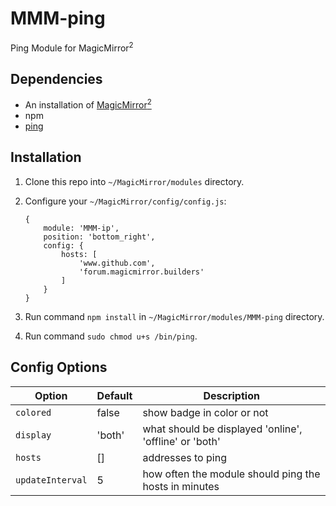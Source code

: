 # MMM-ping
Ping Module for MagicMirror<sup>2</sup>

## Dependencies
  * An installation of [MagicMirror<sup>2</sup>](https://github.com/MichMich/MagicMirror)
  * npm
  * [ping](https://www.npmjs.com/package/ping)

## Installation
 1. Clone this repo into `~/MagicMirror/modules` directory.
 2. Configure your `~/MagicMirror/config/config.js`:

    ```
    {
        module: 'MMM-ip',
        position: 'bottom_right',
        config: {
            hosts: [
                'www.github.com',
                'forum.magicmirror.builders'
            ]
        }
    }
    ```
 3. Run command `npm install` in `~/MagicMirror/modules/MMM-ping` directory.
 4. Run command `sudo chmod u+s /bin/ping`.

## Config Options
| **Option** | **Default** | **Description** |
| --- | --- | --- |
| `colored` | false | show badge in color or not |
| `display` | 'both' | what should be displayed 'online', 'offline' or 'both' |
| `hosts` | [] | addresses to ping |
| `updateInterval` | 5 | how often the module should ping the hosts in minutes |